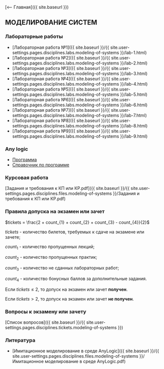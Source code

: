 [⟵ Главная]({{ site.baseurl }})

## МОДЕЛИРОВАНИЕ СИСТЕМ

### Лабораторные работы

* [Лабораторная работа №1]({{ site.baseurl }}/{{ site.user-settings.pages.disciplines.labs.modeling-of-systems }}/lab-1.html)
* [Лабораторная работа №2]({{ site.baseurl }}/{{ site.user-settings.pages.disciplines.labs.modeling-of-systems }}/lab-2.html)
* [Лабораторная работа №3]({{ site.baseurl }}/{{ site.user-settings.pages.disciplines.labs.modeling-of-systems }}/lab-3.html)
* [Лабораторная работа №4]({{ site.baseurl }}/{{ site.user-settings.pages.disciplines.labs.modeling-of-systems }}/lab-4.html)
* [Лабораторная работа №5]({{ site.baseurl }}/{{ site.user-settings.pages.disciplines.labs.modeling-of-systems }}/lab-5.html)
* [Лабораторная работа №6]({{ site.baseurl }}/{{ site.user-settings.pages.disciplines.labs.modeling-of-systems }}/lab-6.html)
* [Лабораторная работа №7]({{ site.baseurl }}/{{ site.user-settings.pages.disciplines.labs.modeling-of-systems }}/lab-7.html)
* [Лабораторная работа №8]({{ site.baseurl }}/{{ site.user-settings.pages.disciplines.labs.modeling-of-systems }}/lab-8.html)
* [Лабораторная работа №9]({{ site.baseurl }}/{{ site.user-settings.pages.disciplines.labs.modeling-of-systems }}/lab-9.html)

### Any logic

* [Программа](https://www.anylogic.ru/downloads/personal-learning-edition-download)
* [Справочник по программе](https://anylogic.help/ru)

### Курсовая работа

[Задания и требования к КП или КР.pdf]({{ site.baseurl }}/{{ site.user-settings.pages.disciplines.files.modeling-of-systems }}/Задания и требования к КП или КР.pdf)

### Правила допуска на экзамен или зачет
$tickets = \frac{2 + count_{1} + count_{2} + count_{3} - count_{4}}{2}$

$tickets$ - количество билетов, требуемых к сдаче на экзамене или зачете;

$count_{1}$ - количество пропущенных лекций;

$count_{2}$ - количество пропущенных практик;

$count_{3}$ - количество не сданных лабораторных работ;

$count_{4}$ - количество бонусных баллов за дополнительные задания.

Если $tickets \leq 2$, то допуск на экзамен или зачет **получен**.

Если $tickets \gt 2$, то допуск на экзамен или зачет **не получен**.

### Вопросы к экзамену или зачету
[Список вопросов]({{ site.baseurl }}/{{ site.user-settings.pages.disciplines.tickets.modeling-of-systems }})

### Литература
* [Имитационное моделирование в среде AnyLogic]({{ site.baseurl }}/{{ site.user-settings.pages.disciplines.files.modeling-of-systems }}/Имитационное моделирование в среде AnyLogic.pdf)
